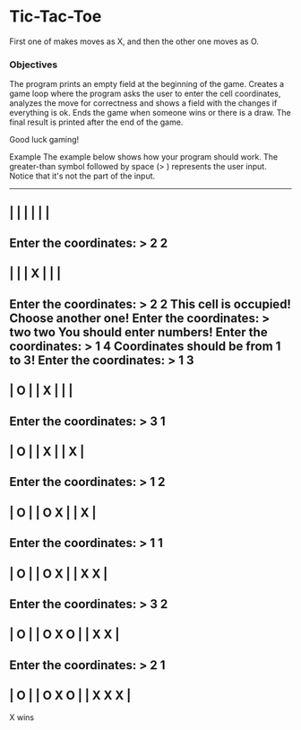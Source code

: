 # Tic-Tac-Toe

First one of makes moves as X, and then the other one moves as O.

### Objectives
The program prints an empty field at the beginning of the game.
Creates a game loop where the program asks the user to enter the cell coordinates, analyzes the move for correctness and shows a field with the changes if everything is ok.
Ends the game when someone wins or there is a draw.
The final result is printed after the end of the game.

Good luck gaming!

Example
The example below shows how your program should work.
The greater-than symbol followed by space (> ) represents the user input. Notice that it's not the part of the input.

---------
|       |
|       |
|       |
---------
Enter the coordinates: > 2 2
---------
|       |
|   X   |
|       |
---------
Enter the coordinates: > 2 2
This cell is occupied! Choose another one!
Enter the coordinates: > two two
You should enter numbers!
Enter the coordinates: > 1 4
Coordinates should be from 1 to 3!
Enter the coordinates: > 1 3
---------
| O     |
|   X   |
|       |
---------
Enter the coordinates: > 3 1
---------
| O     |
|   X   |
|     X |
---------
Enter the coordinates: > 1 2
---------
| O     |
| O X   |
|     X |
---------
Enter the coordinates: > 1 1
---------
| O     |
| O X   |
| X   X |
---------
Enter the coordinates: > 3 2
---------
| O     |
| O X O |
| X   X |
---------
Enter the coordinates: > 2 1
---------
| O     |
| O X O |
| X X X |
---------
X wins

